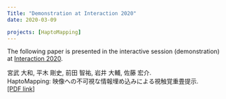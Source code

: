 ```yaml
---
Title: "Demonstration at Interaction 2020"
date: 2020-03-09

projects: [HaptoMapping]
---
```

The following paper is presented in the interactive session (demonstration) at [Interaction 2020](https://www.interaction-ipsj.org/2020/).

宮武 大和, 平木 剛史, 前田 智祐, 岩井 大輔, 佐藤 宏介.</br> 
HaptoMapping: 映像への不可視な情報埋め込みによる視触覚重畳提示.</br>
[[PDF link]](https://www.miyatakeyama.to/publication/conference/2020/interaction/Interaction.pdf)